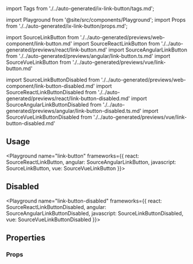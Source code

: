 import Tags from './../auto-generated/ix-link-button/tags.md';

import Playground from '@site/src/components/Playground';
import Props from './../auto-generated/ix-link-button/props.md';

import SourceLinkButton from './../auto-generated/previews/web-component/link-button.md'
import SourceReactLinkButton from './../auto-generated/previews/react/link-button.md'
import SourceAngularLinkButton from './../auto-generated/previews/angular/link-button.ts.md'
import SourceVueLinkButton from './../auto-generated/previews/vue/link-button.md'

import SourceLinkButtonDisabled from './../auto-generated/previews/web-component/link-button-disabled.md'
import SourceReactLinkButtonDisabled from './../auto-generated/previews/react/link-button-disabled.md'
import SourceAngularLinkButtonDisabled from './../auto-generated/previews/angular/link-button-disabled.ts.md'
import SourceVueLinkButtonDisabled from './../auto-generated/previews/vue/link-button-disabled.md'

<Tags />

## Usage

<Playground
name="link-button"
frameworks={{
  react: SourceReactLinkButton,
  angular: SourceAngularLinkButton,
  javascript: SourceLinkButton,
  vue: SourceVueLinkButton
}}>
</Playground>

## Disabled

<Playground
name="link-button-disabled"
frameworks={{
  react: SourceReactLinkButtonDisabled,
  angular: SourceAngularLinkButtonDisabled,
  javascript: SourceLinkButtonDisabled,
  vue: SourceVueLinkButtonDisabled
}}>
</Playground>

## Properties

### Props

<Props />
